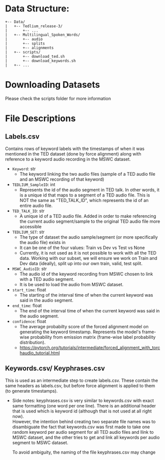 # Data Structure:
```
+-- Data/
|   +-- Tedlium_release-3/
|       +-- ...
|   +-- Multilingual_Spoken_Words/
|       +-- audio
|       +-- splits
|       +-- alignments
|   +-- scripts/
|       +-- download_ted.sh
|       +-- download_keywords.sh
|   +-- ...
```

# Downloading Datasets
Please check the scripts folder for more information


# File Descriptions

## Labels.csv 
Contains rows of keyword labels with the timestamps of when it was mentioned in the TED dataset (done by force alignment) along with reference to a keyword audio recording in the MSWC dataset. 

- `Keyword`: str
  -   The keyword linking the two audio files (sample of a TED audio file and an MSWC recording of that keyword)
- `TEDLIUM_SampleID`: int 
  - Represents the id of the audio segment in TED talk. In other words, it is a unique id that maps to a segment of a TED audio file. 
                    This is NOT the same as "TED_TALK_ID", which represents the id of an entire audio file. 
- `TED_TALK_ID`: str
  - A unique id of a TED audio file. Added in order to make referencing the current audio segment/sample to the original TED audio file more accessible
- `TEDLIUM_SET`: str
  - The type of dataset the audio sample/segment (or more specifically the audio file) exists in
  - It can be one of the four values: Train vs Dev vs Test vs None
  - Currently, it is not used as it is not possible to work with all the TED data. Working with our subset, we will ensure we work on Train and Dev data (ideally), split up into our own train, valid, test split.
- `MSWC_AudioID`: str
  - The audio id of the keyword recording from MSWC chosen to link with a TED audio segment. 
  - It is be used to load the audio from MSWC dataset.  
- `start_time`: float
  - The starting of the interval time of when the current keyword was said in the audio segment.
- `end_time`: float
  - The end of the interval time of when the current keyword was said in the audio segment.
- `confidence`: float
  - The average probabilty score of the forced alignment model on generating the keyword timestamp. Represents the model's frame-wise probability from emission matrix (frame-wise label probability distribution). 
  - https://pytorch.org/tutorials/intermediate/forced_alignment_with_torchaudio_tutorial.html
 
 
 


## Keywords.csv/ Keyphrases.csv
This is used as an intermediate step to create labels.csv. These contain the same headers as labels.csv, but before force alignment is applied to them (to generate timestamps).

- Side notes:
   keyphrases.csv is very similar to keywords.csv with exact same formatting (one word per one line). There is an additional header that is used which is keyword id (although that is not used at all right now).  
   However, the intention behind creating two separate file names was to disambiguate the fact that keywords.csv was first made to take one random keyword per audio segment for all TED audio files and llink to MSWC dataset, and the other tries to get and link all keywords per audio segment to MSWC dataset.

  To avoid ambiguity, the naming of the file keyphrases.csv may change

